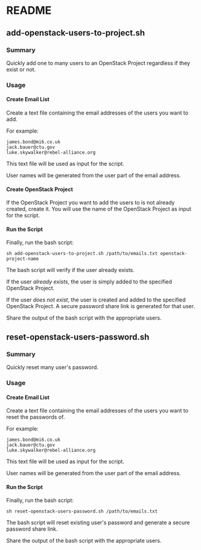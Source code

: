 README
======

add-openstack-users-to-project.sh
---------------------------------

### Summary

Quickly add one to many users to an OpenStack Project regardless if they exist or not.

### Usage

#### Create Email List

Create a text file containing the email addresses of the users you want to add. 

For example:

    james.bond@mi6.co.uk
    jack.bauer@ctu.gov
    luke.skywalker@rebel-alliance.org

This text file will be used as input for the script.

User names will be generated from the user part of the email address.

#### Create OpenStack Project

If the OpenStack Project you want to add the users to is not already created, create it. You will use the name of the OpenStack Project as input for the script.

#### Run the Script

Finally, run the bash script:

    sh add-openstack-users-to-project.sh /path/to/emails.txt openstack-project-name

The bash script will verify if the user already exists.

If the user _already exists_, the user is simply added to the specified OpenStack Project.

If the user _does not exist_, the user is created and added to the specified OpenStack Project. A secure password share link is generated for that user.

Share the output of the bash script with the appropriate users.

reset-openstack-users-password.sh
---------------------------------

### Summary

Quickly reset many user's password.

### Usage

#### Create Email List

Create a text file containing the email addresses of the users you want to reset the passwords of.

For example:

    james.bond@mi6.co.uk
    jack.bauer@ctu.gov
    luke.skywalker@rebel-alliance.org

This text file will be used as input for the script.

User names will be generated from the user part of the email address.

#### Run the Script

Finally, run the bash script:

    sh reset-openstack-users-password.sh /path/to/emails.txt

The bash script will reset existing user's password and generate a secure password share link.

Share the output of the bash script with the appropriate users.
